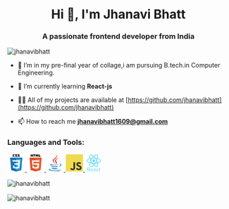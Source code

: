 <h1 align="center">Hi 👋, I'm Jhanavi Bhatt</h1>
<h3 align="center">A passionate frontend developer from India</h3>

<p align="left"> <img src="https://komarev.com/ghpvc/?username=jhanavibhatt&label=Profile%20views&color=0e75b6&style=flat" alt="jhanavibhatt" /> </p>

- 🔭 I’m in my pre-final year of collage,i am pursuing B.tech.in Computer Engineering.

- 🌱 I’m currently learning **React-js**

- 👨‍💻 All of my projects are available at [https://github.com/jhanavibhatt](https://github.com/jhanavibhatt)

- 📫 How to reach me **jhanavibhatt1609@gmail.com**

<!--h3 align="left">Connect with me:</h3-->
<!--p align="left"-->
<!--a href="https://linkedin.com/in/jhanavi bhatt" target="blank"><img align="center" src="https://raw.githubusercontent.com/rahuldkjain/github-profile-readme-generator/master/src/images/icons/Social/linked-in-alt.svg" alt="jhanavi bhatt" height="30" width="40" /></a-->
</p>

<h3 align="left">Languages and Tools:</h3>
<p align="left"> <a href="https://www.w3schools.com/css/" target="_blank" rel="noreferrer"> <img src="https://raw.githubusercontent.com/devicons/devicon/master/icons/css3/css3-original-wordmark.svg" alt="css3" width="40" height="40"/> </a> <a href="https://www.w3.org/html/" target="_blank" rel="noreferrer"> <img src="https://raw.githubusercontent.com/devicons/devicon/master/icons/html5/html5-original-wordmark.svg" alt="html5" width="40" height="40"/> </a> <a href="https://www.java.com" target="_blank" rel="noreferrer"> <img src="https://raw.githubusercontent.com/devicons/devicon/master/icons/java/java-original.svg" alt="java" width="40" height="40"/> </a> <a href="https://developer.mozilla.org/en-US/docs/Web/JavaScript" target="_blank" rel="noreferrer"> <img src="https://raw.githubusercontent.com/devicons/devicon/master/icons/javascript/javascript-original.svg" alt="javascript" width="40" height="40"/> </a> <a href="https://reactjs.org/" target="_blank" rel="noreferrer"> <img src="https://raw.githubusercontent.com/devicons/devicon/master/icons/react/react-original-wordmark.svg" alt="react" width="40" height="40"/> </a> </p>

<p><img align="center" src="https://github-readme-stats.vercel.app/api/top-langs?username=jhanavibhatt&show_icons=true&locale=en&layout=compact" alt="jhanavibhatt" /></p>

<p><img align="center" src="https://github-readme-streak-stats.herokuapp.com/?user=jhanavibhatt&" alt="jhanavibhatt" /></p>

